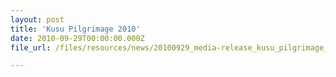 ```yaml
---
layout: post
title: 'Kusu Pilgrimage 2010'
date: 2010-09-29T00:00:00.000Z
file_url: /files/resources/news/20100929_media-release_kusu_pilgrimage_2010.pdf

---
```


